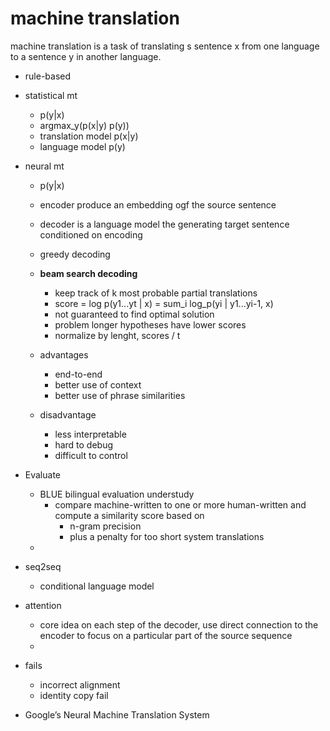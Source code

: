 
# machine translation

machine translation is a task of translating s sentence x from one language to a sentence y in another language.

- rule-based
- statistical mt
    - p(y|x)
    - argmax_y(p(x|y) p(y))
    - translation model p(x|y)
    - language model p(y)
- neural mt
    - p(y|x)
    - encoder produce an embedding ogf the source sentence
    - decoder is a language model the generating target sentence conditioned on encoding
    - greedy decoding
    - **beam search decoding**
        - keep track of k most probable partial translations
        - score = log p(y1...yt | x) = sum_i log_p(yi | y1...yi-1, x)
        - not guaranteed to find optimal solution
        - problem longer hypotheses have lower scores
        - normalize by lenght, scores / t
    
    - advantages
        - end-to-end
        - better use of context
        - better use of phrase similarities
    
    - disadvantage
        - less interpretable
        - hard to debug
        - difficult to control

- Evaluate
    - BLUE bilingual evaluation understudy
        - compare machine-written to one or more human-written and compute a similarity score based on
            - n-gram precision
            - plus a penalty for too short system translations
    - 

- seq2seq
    - conditional language model

- attention
    - core idea on each step of the decoder, use direct connection to the encoder to focus on a particular part of the source sequence
    - 

- fails
    - incorrect alignment
    - identity copy fail

- Google’s Neural Machine Translation System